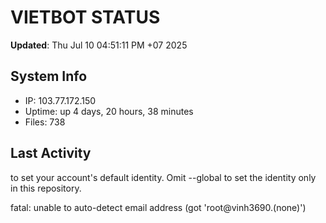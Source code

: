 # VIETBOT STATUS
**Updated**: Thu Jul 10 04:51:11 PM +07 2025

## System Info
- IP: 103.77.172.150
- Uptime: up 4 days, 20 hours, 38 minutes
- Files: 738

## Last Activity

to set your account's default identity.
Omit --global to set the identity only in this repository.

fatal: unable to auto-detect email address (got 'root@vinh3690.(none)')
